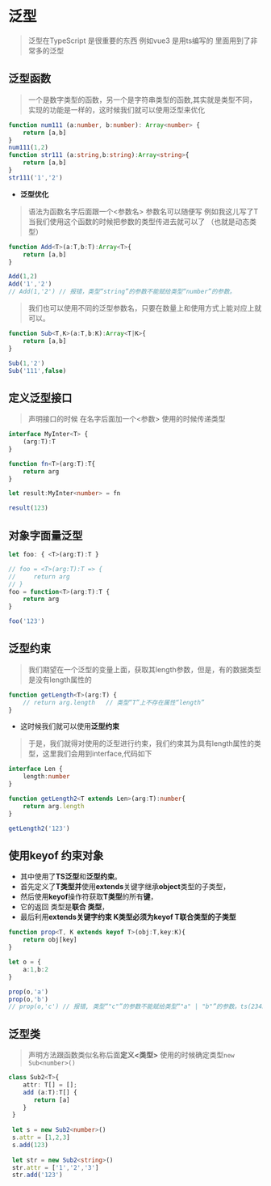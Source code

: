 # 泛型

> 泛型在TypeScript 是很重要的东西 例如vue3 是用ts编写的 里面用到了非常多的泛型

## 泛型函数

> 一个是数字类型的函数，另一个是字符串类型的函数,其实就是类型不同，
> 实现的功能是一样的，这时候我们就可以使用泛型来优化

```ts
function num111 (a:number, b:number): Array<number> {
    return [a,b]
}
num111(1,2)
function str111 (a:string,b:string):Array<string>{
    return [a,b]
}
str111('1','2')
```

- **泛型优化**

> 语法为函数名字后面跟一个<参数名> 参数名可以随便写 例如我这儿写了T
> 当我们使用这个函数的时候把参数的类型传进去就可以了 （也就是动态类型）

```ts
function Add<T>(a:T,b:T):Array<T>{
    return [a,b]
}

Add(1,2)
Add('1','2')
// Add(1,'2') // 报错，类型“string”的参数不能赋给类型“number”的参数。
```

> 我们也可以使用不同的泛型参数名，只要在数量上和使用方式上能对应上就可以。

```ts
function Sub<T,K>(a:T,b:K):Array<T|K>{
    return [a,b]
}

Sub(1,'2')
Sub('111',false)
```

## 定义泛型接口

> 声明接口的时候 在名字后面加一个<参数>
> 使用的时候传递类型

```ts
interface MyInter<T> {
    (arg:T):T
}

function fn<T>(arg:T):T{
    return arg
}

let result:MyInter<number> = fn

result(123)
```

## 对象字面量泛型

```ts
let foo: { <T>(arg:T):T }

// foo = <T>(arg:T):T => {
//     return arg
// }
foo = function<T>(arg:T):T {
    return arg
}

foo('123')
```

## 泛型约束

> 我们期望在一个泛型的变量上面，获取其length参数，但是，有的数据类型是没有length属性的

```ts
function getLength<T>(arg:T) {
    // return arg.length   // 类型“T”上不存在属性“length”
}
```

- 这时候我们就可以使用**泛型约束**

> 于是，我们就得对使用的泛型进行约束，我们约束其为具有length属性的类型，这里我们会用到interface,代码如下

```ts
interface Len {
    length:number
}

function getLength2<T extends Len>(arg:T):number{
    return arg.length
}

getLength2('123')
```

## 使用keyof 约束对象

- 其中使用了**TS泛型**和**泛型约束**。
- 首先定义了**T类型并**使用**extends**关键字继承**object**类型的子类型，
- 然后使用**keyof**操作符获取**T类型**的所有**键**，
- 它的返回 类型是**联合 类型**，
- 最后利用**extends关键字约束 K类型必须为keyof T联合类型的子类型**

```ts
function prop<T, K extends keyof T>(obj:T,key:K){
    return obj[key]
}

let o = {
    a:1,b:2
}

prop(o,'a')
prop(o,'b')
// prop(o,'c') // 报错, 类型“"c"”的参数不能赋给类型“"a" | "b"”的参数。ts(2345)
```

## 泛型类

> 声明方法跟函数类似名称后面**定义<类型>**
> 使用的时候确定类型`new Sub<number>()`

```ts
class Sub2<T>{
    attr: T[] = [];
    add (a:T):T[] {
       return [a]
    }
 }
  
 let s = new Sub2<number>()
 s.attr = [1,2,3]
 s.add(123)
  
 let str = new Sub2<string>()
 str.attr = ['1','2','3']
 str.add('123')
```
